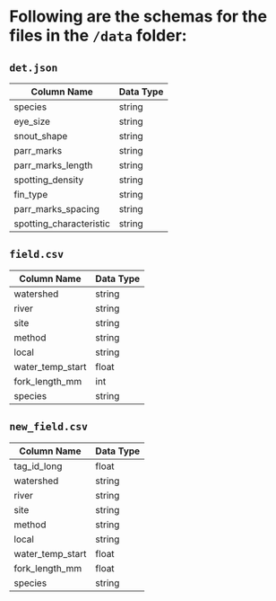 # Following are the schemas for the files in the `/data` folder:
## `det.json`

| Column Name           | Data Type   |
|-----------------------|-------------|
| species               | string      |
| eye_size              | string      |
| snout_shape           | string      |
| parr_marks            | string      |
| parr_marks_length     | string      |
| spotting_density      | string      |
| fin_type              | string      |
| parr_marks_spacing    | string      |
| spotting_characteristic| string      |

## `field.csv`

| Column Name       | Data Type |
|--------------------|-----------|
| watershed          | string    |
| river              | string    |
| site               | string    |
| method             | string    |
| local              | string    |
| water_temp_start   | float     |
| fork_length_mm     | int       |
| species            | string    |

## `new_field.csv`

| Column Name       | Data Type |
|--------------------|-----------|
| tag_id_long        | float     |
| watershed          | string    |
| river              | string    |
| site               | string    |
| method             | string    |
| local              | string    |
| water_temp_start   | float     |
| fork_length_mm     | float     |
| species            | string    |
